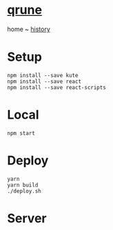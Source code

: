 # [qrune](https://qrune.com)

home ~ [history](docs/history.md)

# Setup

    npm install --save kute
    npm install --save react
    npm install --save react-scripts

# Local

    npm start    
    
# Deploy
 
    yarn
    yarn build
    ./deploy.sh

# Server


